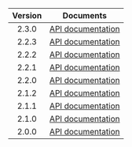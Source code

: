 | Version | Documents |
|:---:|---|
| 2.3.0 | [API documentation](2.3.0) |
| 2.2.3 | [API documentation](2.2.3) |
| 2.2.2 | [API documentation](2.2.2) |
| 2.2.1 | [API documentation](2.2.1) |
| 2.2.0 | [API documentation](2.2.0) |
| 2.1.2 | [API documentation](2.1.2) |
| 2.1.1 | [API documentation](2.1.1) |
| 2.1.0 | [API documentation](2.1.0) |
| 2.0.0 | [API documentation](2.0.0) |
